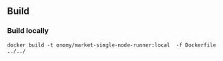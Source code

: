 


## Build

### Build locally

  ```
  docker build -t onomy/market-single-node-runner:local  -f Dockerfile ../../
  ```